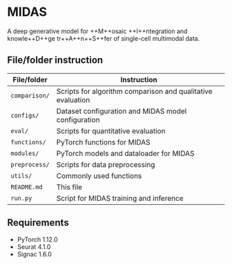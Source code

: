 # MIDAS

A deep generative model for ++M++osaic ++I++ntegration and knowle++D++ge tr++A++n++S++fer of single-cell multimodal data.

## File/folder instruction

| File/folder | Instruction                                                 |
| -------------- | ----------------------------------------------------------- |
| `comparison/`  | Scripts for algorithm comparison and qualitative evaluation |
| `configs/`     | Dataset configuration and MIDAS model configuration         |
| `eval/`        | Scripts for quantitative evaluation                         |
| `functions/`   | PyTorch functions for MIDAS                                 |
| `modules/`     | PyTorch models and dataloader for MIDAS                     |
| `preprocess/`  | Scripts for data preprocessing                              |
| `utils/`       | Commonly used functions                                     |
| `README.md`    | This file                                                   |
| `run.py`       | Script for MIDAS training and inference                     |

## Requirements

*   PyTorch 1.12.0
*   Seurat 4.1.0
*   Signac 1.6.0
